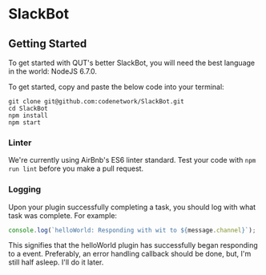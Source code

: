 # SlackBot
## Getting Started
To get started with QUT's better SlackBot, you will need the best language in the world:
NodeJS 6.7.0.

To get started, copy and paste the below code into your terminal:

```shell
git clone git@github.com:codenetwork/SlackBot.git
cd SlackBot
npm install
npm start
```

### Linter
We're currently using AirBnb's ES6 linter standard.  Test your code with
`npm run lint` before you make a pull request.

### Logging
Upon your plugin successfully completing a task, you should log with what task was
complete. For example:

```js
console.log(`helloWorld: Responding with wit to ${message.channel}`);
```

This signifies that the helloWorld plugin has successfully began responding to a event.
Preferably, an error handling callback should be done, but, I'm still half asleep.
I'll do it later.
